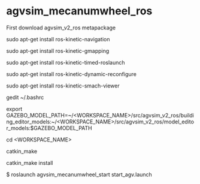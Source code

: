 # agvsim_mecanumwheel_ros

First download agvsim_v2_ros metapackage

sudo apt-get install ros-kinetic-navigation

sudo apt-get install ros-kinetic-gmapping

sudo apt-get install ros-kinetic-timed-roslaunch

sudo apt-get install ros-kinetic-dynamic-reconfigure

sudo apt-get install ros-kinetic-smach-viewer



gedit ~/.bashrc

export GAZEBO_MODEL_PATH=~/<WORKSPACE_NAME>/src/agvsim_v2_ros/building_editor_models:~/<WORKSPACE_NAME>/src/agvsim_v2_ros/model_editor_models:$GAZEBO_MODEL_PATH



cd <WORKSPACE_NAME>

catkin_make

catkin_make install

$ roslaunch agvsim_mecanumwheel_start start_agv.launch
